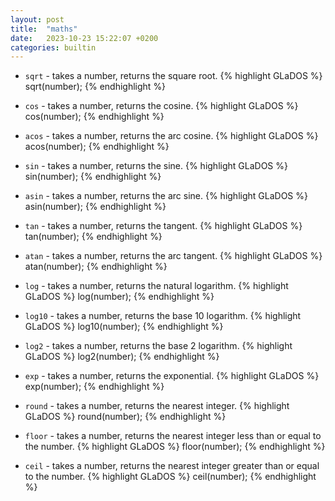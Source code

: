 ```yaml
---
layout: post
title:  "maths"
date:   2023-10-23 15:22:07 +0200
categories: builtin
---
```


- `sqrt` - takes a number, returns the square root.
{% highlight GLaDOS %}
sqrt(number);
{% endhighlight %}

- `cos` - takes a number, returns the cosine.
{% highlight GLaDOS %}
cos(number);
{% endhighlight %}

- `acos` - takes a number, returns the arc cosine.
{% highlight GLaDOS %}
acos(number);
{% endhighlight %}

- `sin` - takes a number, returns the sine.
{% highlight GLaDOS %}
sin(number);
{% endhighlight %}

- `asin` - takes a number, returns the arc sine.
{% highlight GLaDOS %}
asin(number);
{% endhighlight %}

- `tan` - takes a number, returns the tangent.
{% highlight GLaDOS %}
tan(number);
{% endhighlight %}

- `atan` - takes a number, returns the arc tangent.
{% highlight GLaDOS %}
atan(number);
{% endhighlight %}

- `log` - takes a number, returns the natural logarithm.
{% highlight GLaDOS %}
log(number);
{% endhighlight %}

- `log10` - takes a number, returns the base 10 logarithm.
{% highlight GLaDOS %}
log10(number);
{% endhighlight %}

- `log2` - takes a number, returns the base 2 logarithm.
{% highlight GLaDOS %}
log2(number);
{% endhighlight %}

- `exp` - takes a number, returns the exponential.
{% highlight GLaDOS %}
exp(number);
{% endhighlight %}

- `round` - takes a number, returns the nearest integer.
{% highlight GLaDOS %}
round(number);
{% endhighlight %}

- `floor` - takes a number, returns the nearest integer less than or equal to the number.
{% highlight GLaDOS %}
floor(number);
{% endhighlight %}

- `ceil` - takes a number, returns the nearest integer greater than or equal to the number.
{% highlight GLaDOS %}
ceil(number);
{% endhighlight %}
